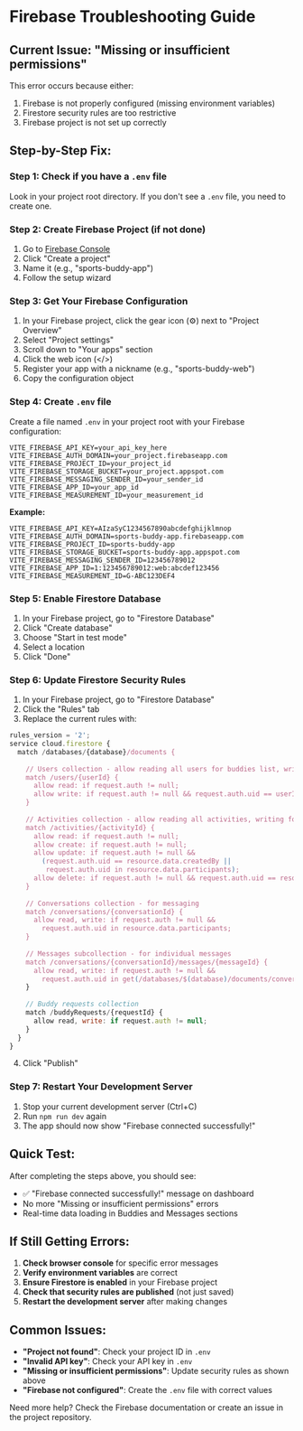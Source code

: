 # Firebase Troubleshooting Guide

## Current Issue: "Missing or insufficient permissions"

This error occurs because either:
1. Firebase is not properly configured (missing environment variables)
2. Firestore security rules are too restrictive
3. Firebase project is not set up correctly

## Step-by-Step Fix:

### Step 1: Check if you have a `.env` file

Look in your project root directory. If you don't see a `.env` file, you need to create one.

### Step 2: Create Firebase Project (if not done)

1. Go to [Firebase Console](https://console.firebase.google.com/)
2. Click "Create a project"
3. Name it (e.g., "sports-buddy-app")
4. Follow the setup wizard

### Step 3: Get Your Firebase Configuration

1. In your Firebase project, click the gear icon (⚙️) next to "Project Overview"
2. Select "Project settings"
3. Scroll down to "Your apps" section
4. Click the web icon (</>)
5. Register your app with a nickname (e.g., "sports-buddy-web")
6. Copy the configuration object

### Step 4: Create `.env` file

Create a file named `.env` in your project root with your Firebase configuration:

```env
VITE_FIREBASE_API_KEY=your_api_key_here
VITE_FIREBASE_AUTH_DOMAIN=your_project.firebaseapp.com
VITE_FIREBASE_PROJECT_ID=your_project_id
VITE_FIREBASE_STORAGE_BUCKET=your_project.appspot.com
VITE_FIREBASE_MESSAGING_SENDER_ID=your_sender_id
VITE_FIREBASE_APP_ID=your_app_id
VITE_FIREBASE_MEASUREMENT_ID=your_measurement_id
```

**Example:**
```env
VITE_FIREBASE_API_KEY=AIzaSyC1234567890abcdefghijklmnop
VITE_FIREBASE_AUTH_DOMAIN=sports-buddy-app.firebaseapp.com
VITE_FIREBASE_PROJECT_ID=sports-buddy-app
VITE_FIREBASE_STORAGE_BUCKET=sports-buddy-app.appspot.com
VITE_FIREBASE_MESSAGING_SENDER_ID=123456789012
VITE_FIREBASE_APP_ID=1:123456789012:web:abcdef123456
VITE_FIREBASE_MEASUREMENT_ID=G-ABC123DEF4
```

### Step 5: Enable Firestore Database

1. In your Firebase project, go to "Firestore Database"
2. Click "Create database"
3. Choose "Start in test mode"
4. Select a location
5. Click "Done"

### Step 6: Update Firestore Security Rules

1. In your Firebase project, go to "Firestore Database"
2. Click the "Rules" tab
3. Replace the current rules with:

```javascript
rules_version = '2';
service cloud.firestore {
  match /databases/{database}/documents {
    
    // Users collection - allow reading all users for buddies list, writing own profile
    match /users/{userId} {
      allow read: if request.auth != null;
      allow write: if request.auth != null && request.auth.uid == userId;
    }
    
    // Activities collection - allow reading all activities, writing for authenticated users
    match /activities/{activityId} {
      allow read: if request.auth != null;
      allow create: if request.auth != null;
      allow update: if request.auth != null && 
        (request.auth.uid == resource.data.createdBy || 
         request.auth.uid in resource.data.participants);
      allow delete: if request.auth != null && request.auth.uid == resource.data.createdBy;
    }
    
    // Conversations collection - for messaging
    match /conversations/{conversationId} {
      allow read, write: if request.auth != null && 
        request.auth.uid in resource.data.participants;
    }
    
    // Messages subcollection - for individual messages
    match /conversations/{conversationId}/messages/{messageId} {
      allow read, write: if request.auth != null && 
        request.auth.uid in get(/databases/$(database)/documents/conversations/$(conversationId)).data.participants;
    }
    
    // Buddy requests collection
    match /buddyRequests/{requestId} {
      allow read, write: if request.auth != null;
    }
  }
}
```

4. Click "Publish"

### Step 7: Restart Your Development Server

1. Stop your current development server (Ctrl+C)
2. Run `npm run dev` again
3. The app should now show "Firebase connected successfully!"

## Quick Test:

After completing the steps above, you should see:
- ✅ "Firebase connected successfully!" message on dashboard
- No more "Missing or insufficient permissions" errors
- Real-time data loading in Buddies and Messages sections

## If Still Getting Errors:

1. **Check browser console** for specific error messages
2. **Verify environment variables** are correct
3. **Ensure Firestore is enabled** in your Firebase project
4. **Check that security rules are published** (not just saved)
5. **Restart the development server** after making changes

## Common Issues:

- **"Project not found"**: Check your project ID in `.env`
- **"Invalid API key"**: Check your API key in `.env`
- **"Missing or insufficient permissions"**: Update security rules as shown above
- **"Firebase not configured"**: Create the `.env` file with correct values

Need more help? Check the Firebase documentation or create an issue in the project repository. 